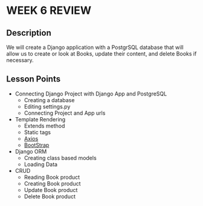 # WEEK 6 REVIEW

## Description

We will create a Django application with a PostgrSQL database that will allow us to create or look at Books, update their content, and delete Books if necessary.

##   Lesson Points

-   Connecting Django Project with Django App and PostgreSQL
    -   Creating a database
    -   Editing settings.py
    -   Connecting Project and App urls
-   Template Rendering 
    -   Extends method
    -   Static tags
    -   [Axios](https://axios-http.com/docs/intro)
    -   [BootStrap](https://getbootstrap.com)
-   Django ORM
    -   Creating class based models
    -   Loading Data
-   CRUD
    -   Reading Book product
    -   Creating Book product
    -   Update Book product
    -   Delete Book product